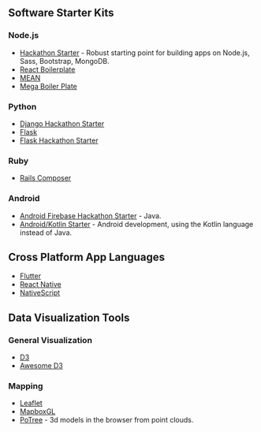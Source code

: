 ## Software Starter Kits
### Node.js
* [Hackathon Starter](https://github.com/sahat/hackathon-starter) - Robust starting point for building apps on Node.js, Sass, Bootstrap, MongoDB.
* [React Boilerplate](https://github.com/react-boilerplate/react-boilerplate?ref=producthunt)
* [MEAN](https://github.com/linnovate/mean)
* [Mega Boiler Plate](https://github.com/sahat/megaboilerplate)

### Python
* [Django Hackathon Starter](https://github.com/DrkSephy/django-hackathon-starter)
* [Flask](http://flask.pocoo.org/)
* [Flask Hackathon Starter](https://github.com/ojengwa/Flask-Hackathon-Starter)

### Ruby
* [Rails Composer](https://github.com/RailsApps/rails-composer/)

### Android
* [Android Firebase Hackathon Starter](https://github.com/mimming/Android-Firebase-Hackathon-Starter) - Java.
* [Android/Kotlin Starter](https://github.com/androidstarters/kotlin-android-starter) - Android development, using the Kotlin language instead of Java.

## Cross Platform App Languages
* [Flutter](https://github.com/flutter/flutter)
* [React Native](https://github.com/facebook/react-native)
* [NativeScript](https://www.nativescript.org/)

## Data Visualization Tools
### General Visualization
* [D3](https://d3js.org/)
* [Awesome D3](https://github.com/wbkd/awesome-d3) 

### Mapping 
* [Leaflet](https://leafletjs.com/)
* [MapboxGL](https://www.mapbox.com/mapbox-gl-js/api/)
* [PoTree](http://www.potree.org/) - 3d models in the browser from point clouds.

